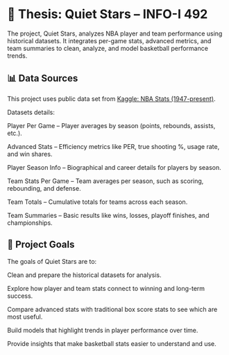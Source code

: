# 🏀 Thesis: Quiet Stars – INFO-I 492

The project, Quiet Stars, analyzes NBA player and team performance using historical datasets. It integrates per-game stats, advanced metrics, and team summaries to clean, analyze, and model basketball performance trends.

## 📊 Data Sources

This project uses public data set from <a href="https://www.kaggle.com/datasets/sumitrodatta/nba-aba-baa-stats">Kaggle: NBA Stats (1947-present)</a>.

Datasets details:

Player Per Game – Player averages by season (points, rebounds, assists, etc.).

Advanced Stats – Efficiency metrics like PER, true shooting %, usage rate, and win shares.

Player Season Info – Biographical and career details for players by season.

Team Stats Per Game – Team averages per season, such as scoring, rebounding, and defense.

Team Totals – Cumulative totals for teams across each season.

Team Summaries – Basic results like wins, losses, playoff finishes, and championships.

## 🎯 Project Goals

The goals of Quiet Stars are to:

Clean and prepare the historical datasets for analysis.

Explore how player and team stats connect to winning and long-term success.

Compare advanced stats with traditional box score stats to see which are most useful.

Build models that highlight trends in player performance over time.

Provide insights that make basketball stats easier to understand and use.




